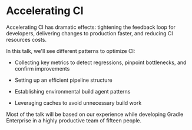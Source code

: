 # Accelerating CI 

Accelerating CI has dramatic effects: tightening the feedback loop for developers, delivering changes to production faster, and reducing CI resources costs.

In this talk, we'll see different patterns to optimize CI:

- Collecting key metrics to detect regressions, pinpoint bottlenecks, and confirm improvements

- Setting up an efficient pipeline structure

- Establishing environmental build agent patterns

- Leveraging caches to avoid unnecessary build work

Most of the talk will be based on our experience while developing Gradle Enterprise in a highly productive team of fifteen people.
